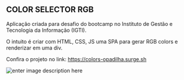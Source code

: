 ## COLOR SELECTOR RGB

Aplicação criada para desafio do bootcamp no Instituto de Gestão e Tecnologia da Informação (IGTI). 

O intuito é criar com HTML, CSS, JS uma SPA para gerar RGB colors e renderizar em uma div.

Confira o projeto no link: https://colors-opadilha.surge.sh

![enter image description here](https://i.ibb.co/MsbXNWr/image.png)
